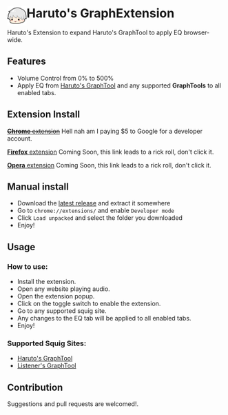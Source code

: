 # <img src="icons/icon.png" width="45" align="left"> Haruto's GraphExtension

Haruto's Extension to expand Haruto's GraphTool to apply EQ browser-wide.

## Features

- Volume Control from 0% to 500%
- Apply EQ from [Haruto's GraphTool](https://graphtool.harutohiroki.com/) and any supported **GraphTools** to all enabled tabs.

## Extension Install

~~[**Chrome** extension]()~~ Hell nah am I paying $5 to Google for a developer account.

[**Firefox** extension](https://www.youtube.com/watch?v=dQw4w9WgXcQ) Coming Soon, this link leads to a rick roll, don't click it.

[**Opera** extension](https://www.youtube.com/watch?v=dQw4w9WgXcQ) Coming Soon, this link leads to a rick roll, don't click it.

## Manual install

- Download the [latest release](https://github.com/HarutoHiroki/HarutoGraphExtension/releases/latest) and extract it somewhere
- Go to `chrome://extensions/` and enable `Developer mode`
- Click `Load unpacked` and select the folder you downloaded
- Enjoy!

## Usage
### How to use:
- Install the extension.
- Open any website playing audio.
- Open the extension popup.
- Click on the toggle switch to enable the extension.
- Go to any supported squig site.
- Any changes to the EQ tab will be applied to all enabled tabs.
- Enjoy!

### Supported Squig Sites:
- [Haruto's GraphTool](https://graphtool.harutohiroki.com/)
- [Listener's GraphTool](https://listener800.github.io/)


## Contribution

Suggestions and pull requests are welcomed!.